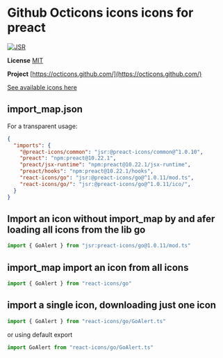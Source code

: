 # Github Octicons icons icons for preact

[![JSR](https://jsr.io/badges/@preact-icons/go)](https://jsr.io/@preact-icons/go)

**License** [MIT](https://github.com/primer/octicons/blob/master/LICENSE)

**Project** [https://octicons.github.com/](https://octicons.github.com/)

[See available icons here](https://react-icons.deno.dev/go)

## import_map.json

For a transparent usage:

```json
{
  "imports": {
    "@preact-icons/common": "jsr:@preact-icons/common@^1.0.10",
    "preact": "npm:preact@10.22.1",
    "preact/jsx-runtime": "npm:preact@10.22.1/jsx-runtime",
    "preact/hooks": "npm:preact@10.22.1/hooks",
    "react-icons/go": "jsr:@preact-icons/go@^1.0.11/mod.ts",
    "react-icons/go/": "jsr:@preact-icons/go@^1.0.11/ico/",
  }
}
```

## Import an icon without import_map by and afer loading all icons from the lib go

```ts
import { GoAlert } from "jsr:preact-icons/go@1.0.11/mod.ts"
```

## import_map import an icon from all icons

```ts
import { GoAlert } from "react-icons/go"
```

## import a single icon, downloading just one icon

```ts
import { GoAlert } from "react-icons/go/GoAlert.ts"
```

or using default export

```ts
import GoAlert from "react-icons/go/GoAlert.ts"
```

